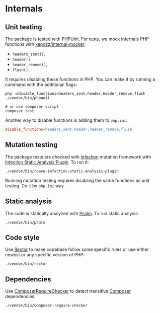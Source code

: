 # Internals

## Unit testing

The package is tested with [PHPUnit](https://phpunit.de/). For tests, we mock internals PHP functions with
[xepozz/internal-mocker](https://github.com/xepozz/internal-mocker):

- `headers_sent()`,
- `header()`,
- `header_remove()`,
- `flush()`.

It requires disabling these functions in PHP. You can make it by running a command with the additional flags:  

```shell
php -ddisable_functions=headers_sent,header,header_remove,flush ./vendor/bin/phpunit

# or use composer script
composer test
```

Another way to disable functions is adding them to `php.ini`:

```ini
disable_functions=headers_sent,header,header_remove,flush
```

## Mutation testing

The package tests are checked with [Infection](https://infection.github.io/) mutation framework with
[Infection Static Analysis Plugin](https://github.com/Roave/infection-static-analysis-plugin). To run it:

```shell
./vendor/bin/roave-infection-static-analysis-plugin
```

Running mutation testing requires disabling the same functions as unit testing. Do it by `php.ini` way.

## Static analysis

The code is statically analyzed with [Psalm](https://psalm.dev/). To run static analysis:

```shell
./vendor/bin/psalm
```

## Code style

Use [Rector](https://github.com/rectorphp/rector) to make codebase follow some specific rules or
use either newest or any specific version of PHP:

```shell
./vendor/bin/rector
```

## Dependencies

Use [ComposerRequireChecker](https://github.com/maglnet/ComposerRequireChecker) to detect transitive
[Composer](https://getcomposer.org) dependencies:

```shell
./vendor/bin/composer-require-checker
```
